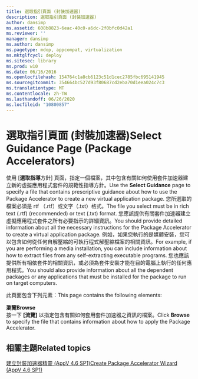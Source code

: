 ```yaml
---
title: 選取指引頁面 (封裝加速器)
description: 選取指引頁面 (封裝加速器)
author: dansimp
ms.assetid: 608b8823-6eac-40c0-a6dc-2f0bfc0d42a1
ms.reviewer: ''
manager: dansimp
ms.author: dansimp
ms.pagetype: mdop, appcompat, virtualization
ms.mktglfcycl: deploy
ms.sitesec: library
ms.prod: w10
ms.date: 06/16/2016
ms.openlocfilehash: 154764c1a8cb6123c51d1cec2785fbc695141945
ms.sourcegitcommit: 354664bc527d93f80687cd2eba70d1eea024c7c3
ms.translationtype: MT
ms.contentlocale: zh-TW
ms.lasthandoff: 06/26/2020
ms.locfileid: "10800857"
---
```

# <span data-ttu-id="227b0-103">選取指引頁面 (封裝加速器)</span><span class="sxs-lookup"><span data-stu-id="227b0-103">Select Guidance Page (Package Accelerators)</span></span>


<span data-ttu-id="227b0-104">使用 [**選取指導**方針] 頁面，指定一個檔案，其中包含有關如何使用套件加速器建立新的虛擬應用程式套件的規範性指導方針。</span><span class="sxs-lookup"><span data-stu-id="227b0-104">Use the **Select Guidance** page to specify a file that contains prescriptive guidance about how to use the Package Accelerator to create a new virtual application package.</span></span> <span data-ttu-id="227b0-105">您所選取的檔案必須是 rtf （.rtf）或文字（.txt）格式。</span><span class="sxs-lookup"><span data-stu-id="227b0-105">The file you select must be in rich text (.rtf) (recommended) or text (.txt) format.</span></span> <span data-ttu-id="227b0-106">您應該提供有關套件加速器建立虛擬應用程式套件之所有必要指示的詳細資訊。</span><span class="sxs-lookup"><span data-stu-id="227b0-106">You should provide detailed information about all the necessary instructions for the Package Accelerator to create a virtual application package.</span></span> <span data-ttu-id="227b0-107">例如，如果您執行的是媒體安裝，您可以包含如何從任何自解壓縮的可執行程式解壓縮檔案的相關資訊。</span><span class="sxs-lookup"><span data-stu-id="227b0-107">For example, if you are performing a media installation, you can include information about how to extract files from any self-extracting executable programs.</span></span> <span data-ttu-id="227b0-108">您也應該提供所有相依套件的相關資訊，或必須為套件安裝才能在目的電腦上執行的任何應用程式。</span><span class="sxs-lookup"><span data-stu-id="227b0-108">You should also provide information about all the dependent packages or any applications that must be installed for the package to run on target computers.</span></span>

<span data-ttu-id="227b0-109">此頁面包含下列元素：</span><span class="sxs-lookup"><span data-stu-id="227b0-109">This page contains the following elements:</span></span>

<a href="" id="browse"></a>**<span data-ttu-id="227b0-110">瀏覽</span><span class="sxs-lookup"><span data-stu-id="227b0-110">Browse</span></span>**  
<span data-ttu-id="227b0-111">按一下 **[流覽]** 以指定包含有關如何套用套件加速器之資訊的檔案。</span><span class="sxs-lookup"><span data-stu-id="227b0-111">Click **Browse** to specify the file that contains information about how to apply the Package Accelerator.</span></span>

## <span data-ttu-id="227b0-112">相關主題</span><span class="sxs-lookup"><span data-stu-id="227b0-112">Related topics</span></span>


[<span data-ttu-id="227b0-113">建立封裝加速器精靈 (AppV 4.6 SP1)</span><span class="sxs-lookup"><span data-stu-id="227b0-113">Create Package Accelerator Wizard (AppV 4.6 SP1)</span></span>](create-package-accelerator-wizard--appv-46-sp1-.md)

 

 





